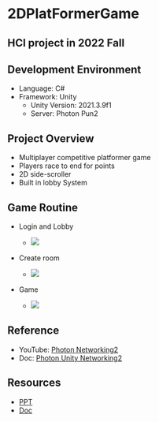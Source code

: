 # 2DPlatFormerGame
HCI project in 2022 Fall 
--------------

## Development Environment
- Language: C#
- Framework: Unity
    - Unity Version: 2021.3.9f1 
    - Server: Photon Pun2

## Project Overview
- Multiplayer competitive platformer game
- Players race to end for points
- 2D side-scroller
- Built in lobby System

## Game Routine
- Login and Lobby
    - <img src = "https://github.com/HAEUL99/2DPlatFormerGame/issues/1#issuecomment-1341840056">

- Create room
    - <img src = "https://github.com/HAEUL99/2DPlatFormerGame/issues/1#issuecomment-1341845168">
    
- Game
    - <img src="https://github.com/HAEUL99/2DPlatFormerGame/issues/1#issue-1483208376">


## Reference 
- YouTube: [Photon Networking2](https://www.youtube.com/watch?v=p8YQpcoaPoU&list=PLkx8oFug638oMagBH2qj1fXOkvBr6nhzt)
- Doc: [Photon Unity Networking2](https://doc.photonengine.com/en-us/pun/current/getting-started/pun-intro)


## Resources 
- [PPT](https://docs.google.com/presentation/d/1cxarmPON5feK4v5n252qgA7P86VpKua628Z9_ri3oOw/edit?usp=sharing)
- [Doc](https://docs.google.com/document/d/1lHEIWEka1HZl2PljJ98qQyB-vyq_bBhhqCEpRcq4N0Y/edit?usp=sharing)
  

        




